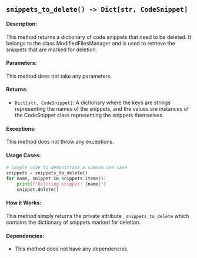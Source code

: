 ## `snippets_to_delete() -> Dict[str, CodeSnippet]`

#### Description:
This method returns a dictionary of code snippets that need to be deleted. It belongs to the class ModifiedFilesManager and is used to retrieve the snippets that are marked for deletion.

#### Parameters:
This method does not take any parameters.

#### Returns:
- `Dict[str, CodeSnippet]`: A dictionary where the keys are strings representing the names of the snippets, and the values are instances of the CodeSnippet class representing the snippets themselves.

#### Exceptions:
This method does not throw any exceptions.

#### Usage Cases:

```python
# Sample code to demonstrate a common use case
snippets = snippets_to_delete()
for name, snippet in snippets.items():
    print(f"Deleting snippet: {name}")
    snippet.delete()
```

#### How it Works:
This method simply returns the private attribute `_snippets_to_delete` which contains the dictionary of snippets marked for deletion.

#### Dependencies:
- This method does not have any dependencies.